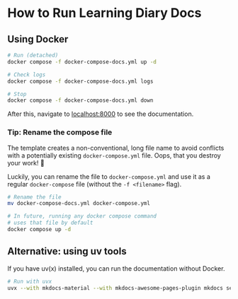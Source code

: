# How to Run Learning Diary Docs

## Using Docker

```bash
# Run (detached)
docker compose -f docker-compose-docs.yml up -d

# Check logs
docker compose -f docker-compose-docs.yml logs

# Stop
docker compose -f docker-compose-docs.yml down
```

After this, navigate to [localhost:8000](http://localhost:8000) to see the documentation.

### Tip: Rename the compose file

The template creates a non-conventional, long file name to avoid conflicts with a potentially existing `docker-compose.yml` file. Oops, that you destroy your work! 🙊

Luckily, you can rename the file to `docker-compose.yml` and use it as a regular `docker-compose` file (without the `-f <filename>` flag).

```bash
# Rename the file
mv docker-compose-docs.yml docker-compose.yml

# In future, running any docker compose command
# uses that file by default
docker compose up -d
```

## Alternative: using uv tools

If you have uv(x) installed, you can run the documentation without Docker.

```bash
# Run with uvx
uvx --with mkdocs-material --with mkdocs-awesome-pages-plugin mkdocs serve
```